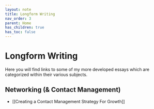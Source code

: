 ```yaml
---
layout: note
title: Longform Writing
nav_order: 3
parent: Home
has_children: true
has_toc: false
---
```


# Longform Writing

Here you will find links to some of my more developed essays which are categorized within their various subjects.

## Networking (& Contact Management)

- [[Creating a Contact Management Strategy For Growth]]

